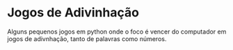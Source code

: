 # Jogos de Adivinhação

Alguns pequenos jogos em python onde o foco é vencer do computador em jogos de adivnhação, tanto de palavras como números.
